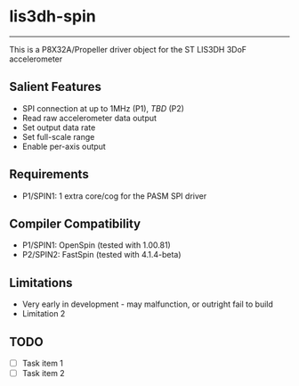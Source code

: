 # lis3dh-spin 
-------------

This is a P8X32A/Propeller driver object for the ST LIS3DH 3DoF accelerometer

## Salient Features

* SPI connection at up to 1MHz (P1), _TBD_ (P2)
* Read raw accelerometer data output
* Set output data rate
* Set full-scale range
* Enable per-axis output

## Requirements

* P1/SPIN1: 1 extra core/cog for the PASM SPI driver

## Compiler Compatibility

* P1/SPIN1: OpenSpin (tested with 1.00.81)
* P2/SPIN2: FastSpin (tested with 4.1.4-beta)

## Limitations

* Very early in development - may malfunction, or outright fail to build
* Limitation 2

## TODO

- [ ] Task item 1
- [ ] Task item 2
